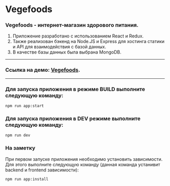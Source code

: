 # <a href="https://github.com/SeniorIgor/Vegefoods#-vegefoods"></a> Vegefoods
### Vegefoods - интернет-магазин здорового питания.

1. Приложение разработано с использованием React и Redux. 
2. Также реализован бэкенд на Node.JS и Express для хостинга статики и API для взаимодействия с базой данных.
3. В качестве базы данных была выбрана MongoDB.

---

### Ссылка на демо: <a href="https://vegefoods.herokuapp.com/">Vegefoods</a>.

---
  
### Для запуска приложения в режиме BUILD выполните следующую команду:

```
npm run app:start
```

### Для запуска приложения в DEV режиме выполните следующую команду:

```
npm run dev
```

### На заметку
При первом запуске приложения необходимо установить зависимости. Для этого выполните следующую команду (данная команда устанивит backend и frontend зависимости):

```
npm run app:install
```
 
